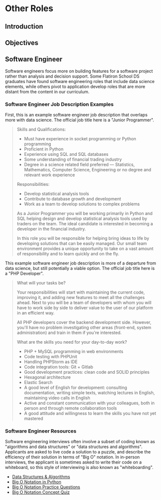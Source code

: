 # Other Roles

## Introduction

## Objectives

## Software Engineer

Software engineers focus more on building features for a software project rather than analysis and decision support. Some Flatiron School DS graduates have found software engineering roles that include data science elements, while others pivot to application develop roles that are more distant from the content in our curriculum.

### Software Engineer Job Description Examples

First, this is an example software engineer job description that overlaps more with data science. The official job title here is a "Junior Programmer".

> Skills and Qualifications:
> * Must have experience in socket programming or Python programming
> * Proficient in Python
> * Experience using SQL and SQL databases
> * Some understanding of financial trading industry
> * Degree in a science related field preferred — Statistics, Mathematics, Computer Science, Engineering or no degree and relevant work experience
>
> Responsibilities:
> * Develop statistical analysis tools
> * Contribute to database growth and development
> * Work as a team to develop solutions to complex problems
>
> As a Junior Programmer you will be working primarily in Python and SQL helping design and develop statistical analysis tools used by traders on the team. The ideal candidate is interested in becoming a developer in the financial industry.
>
> In this role you will be responsible for helping bring ideas to life by developing solutions that can be easily managed. Our small team environment provides a unique opportunity to take on a vast amount of responsibility and to learn quickly and on the fly.

This example software engineer job description is more of a departure from data science, but still potentially a viable option. The official job title here is a "PHP Developer".

> What will your tasks be?
>
> Your responsibilities will start with maintaining the current code, improving it, and adding new features to meet all the challenges ahead. Next to you will be a team of developers with whom you will have to work side by side to deliver value to the user of our platform in an efficient way.
>
> All PHP developers cover the backend development side. However, you'll have no problem investigating other areas (front-end, system administration) and train in them if you're interested.
>
> What are the skills you need for your day-to-day work?
> * PHP + MySQL programming in web environments
> * Code testing with PHPUnit
> * Handling PHPStorm as IDE
> * Code integration tools: Git + Gitlab
> * Good development practices: clean code and SOLID principles
> * Hexagonal architecture
> * Elastic Search
> * A good level of English for development: consulting documentation, writing simple texts, watching lectures in English, maintaining video calls in English
> * Active and constant communication with your colleagues, both in person and through remote collaboration tools
> * A good attitude and willingness to learn the skills you have not yet mastered

### Software Engineer Resources

Software engineering interviews often involve a subset of coding known as "algorithms and data structures" or "data structures and algorithms". Applicants are asked to live code a solution to a puzzle, and describe the efficiency of their solution in terms of "Big O" notation. In in-person interviews, the applicant is sometimes asked to write their code on a whiteboard, so this style of interviewing is also known as "whiteboarding".

* [Data Structures & Algorithms](https://github.com/codyjgreen/DSA)
* [Big O Notation in Python](https://www.interviewcake.com/article/python/big-o-notation-time-and-space-complexity?)
* [Big O Notation Practice Questions](https://www.interviewcake.com/big-o-notation-practice-questions)
* [Big O Notation Concept Quiz](https://brilliant.org/practice/big-o-notation/)
